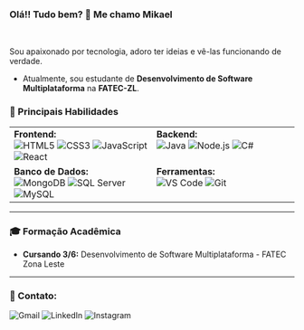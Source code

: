 ### Olá!! Tudo bem? 👋 Me chamo Mikael

<br>

Sou apaixonado por tecnologia, adoro ter ideias e vê-las funcionando de verdade. 
 - Atualmente, sou estudante de **Desenvolvimento de Software Multiplataforma** na **FATEC-ZL**.

### 🚀 Principais Habilidades

<table>
  <tr>
    <td valign="top" width="50%">
      <strong>Frontend:</strong><br>
      <img src="https://img.shields.io/badge/HTML5-E34F26?style=for-the-badge&logo=html5&logoColor=white" alt="HTML5">
      <img src="https://img.shields.io/badge/CSS3-1572B6?style=for-the-badge&logo=css3&logoColor=white" alt="CSS3">
      <img src="https://img.shields.io/badge/JavaScript-F7DF1E?style=for-the-badge&logo=javascript&logoColor=black" alt="JavaScript">
      <img src="https://img.shields.io/badge/React-20232A?style=for-the-badge&logo=react&logoColor=61DAFB" alt="React">
    </td>
    <td valign="top" width="50%">
      <strong>Backend:</strong><br>
      <img src="https://img.shields.io/badge/Java-ED8B00?style=for-the-badge&logo=openjdk&logoColor=white" alt="Java">
      <img src="https://img.shields.io/badge/Node.js-339933?style=for-the-badge&logo=nodedotjs&logoColor=white" alt="Node.js">
      <img src="https://img.shields.io/badge/C%23-239120?style=for-the-badge&logo=c-sharp&logoColor=white" alt="C#">
    </td>
  </tr>
  <tr>
    <td valign="top" width="50%">
      <strong>Banco de Dados:</strong><br>
      <img src="https://img.shields.io/badge/MongoDB-4EA94B?style=for-the-badge&logo=mongodb&logoColor=white" alt="MongoDB">
      <img src="https://img.shields.io/badge/Microsoft_SQL_Server-CC2927?style=for-the-badge&logo=microsoft-sql-server&logoColor=white" alt="SQL Server">
      <img src="https://img.shields.io/badge/MySQL-4479A1?style=for-the-badge&logo=mysql&logoColor=white" alt="MySQL">
    </td>
    <td valign="top" width="50%">
      <strong>Ferramentas:</strong><br>
      <img src="https://img.shields.io/badge/Visual_Studio_Code-0078D4?style=for-the-badge&logo=visual%20studio%20code&logoColor=white" alt="VS Code">
      <img src="https://img.shields.io/badge/GIT-E44C30?style=for-the-badge&logo=git&logoColor=white" alt="Git">
    </td>
  </tr>
</table>

---

### 🎓 Formação Acadêmica
* **Cursando 3/6:** Desenvolvimento de Software Multiplataforma - FATEC Zona Leste

---

### 💬 Contato:
<a href="mailto:contato.mikaelsilvasousa@gmail.com" style="text-decoration: none;">
  <img src="https://img.shields.io/badge/Gmail-EA4335?style=plastic&logo=gmail&logoColor=white" alt="Gmail"/>
</a>
<a href="https://www.linkedin.com/in/mikael-silva-sousa" target="_blank" style="text-decoration: none;">
  <img src="https://img.shields.io/badge/LinkedIn-0A66C2?style=plastic&logo=linkedin&logoColor=white" alt="LinkedIn"/>
</a>
<a href="https://instagram.com/mika.siilv" target="_blank" style="text-decoration: none;">
  <img src="https://img.shields.io/badge/Instagram-E4405F?style=plastic&logo=instagram&logoColor=white" alt="Instagram"/>
</a>
